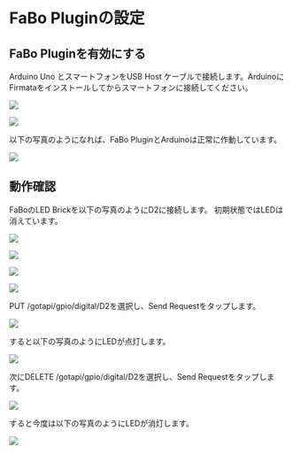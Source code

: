 # FaBo Pluginの設定

## FaBo Pluginを有効にする

Arduino Uno とスマートフォンをUSB Host ケーブルで接続します。ArduinoにFirmataをインストールしてからスマートフォンに接続してください。

![](/img/usb001.png)

![](/img/usb002.png)

以下の写真のようになれば、FaBo PluginとArduinoは正常に作動しています。

![](/img/usb003.png)

## 動作確認

FaBoのLED Brickを以下の写真のようにD2に接続します。
初期状態ではLEDは消えています。

![](/img/usb006.png)

![](/img/usb007.png)

![](/img/usb004.png)

![](/img/usb005.png)

PUT /gotapi/gpio/digital/D2を選択し、Send Requestをタップします。

![](/img/usb008.png)

すると以下の写真のようにLEDが点灯します。

![](/img/usb009.png)

次にDELETE /gotapi/gpio/digital/D2を選択し、Send Requestをタップします。

![](/img/usb010.png)

すると今度は以下の写真のようにLEDが消灯します。

![](/img/usb011.png)
